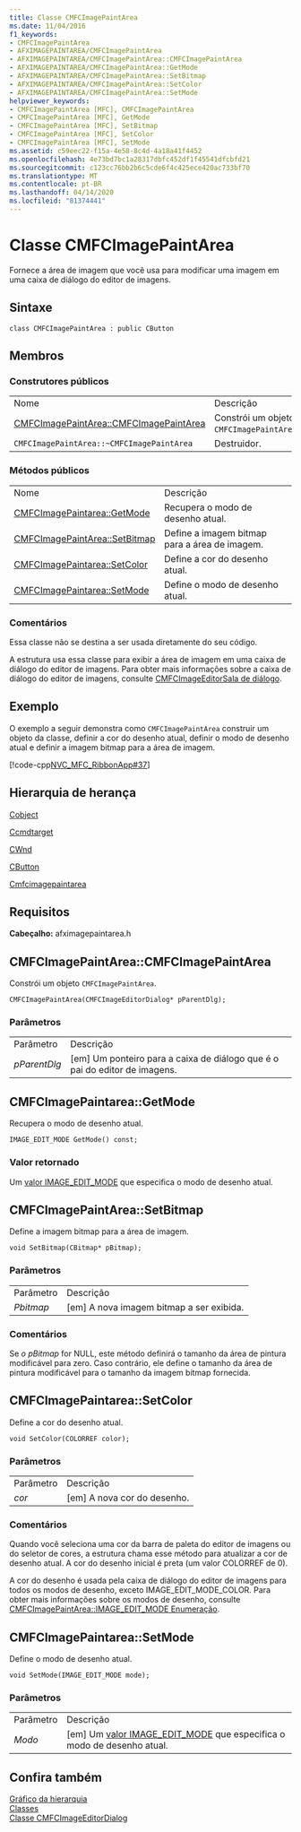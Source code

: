 ```yaml
---
title: Classe CMFCImagePaintArea
ms.date: 11/04/2016
f1_keywords:
- CMFCImagePaintArea
- AFXIMAGEPAINTAREA/CMFCImagePaintArea
- AFXIMAGEPAINTAREA/CMFCImagePaintArea::CMFCImagePaintArea
- AFXIMAGEPAINTAREA/CMFCImagePaintArea::GetMode
- AFXIMAGEPAINTAREA/CMFCImagePaintArea::SetBitmap
- AFXIMAGEPAINTAREA/CMFCImagePaintArea::SetColor
- AFXIMAGEPAINTAREA/CMFCImagePaintArea::SetMode
helpviewer_keywords:
- CMFCImagePaintArea [MFC], CMFCImagePaintArea
- CMFCImagePaintArea [MFC], GetMode
- CMFCImagePaintArea [MFC], SetBitmap
- CMFCImagePaintArea [MFC], SetColor
- CMFCImagePaintArea [MFC], SetMode
ms.assetid: c59eec22-f15a-4e58-8c4d-4a18a41f4452
ms.openlocfilehash: 4e73bd7bc1a28317dbfc452df1f45541dfcbfd21
ms.sourcegitcommit: c123cc76bb2b6c5cde6f4c425ece420ac733bf70
ms.translationtype: MT
ms.contentlocale: pt-BR
ms.lasthandoff: 04/14/2020
ms.locfileid: "81374441"
---
```

# <a name="cmfcimagepaintarea-class"></a>Classe CMFCImagePaintArea

Fornece a área de imagem que você usa para modificar uma imagem em uma caixa de diálogo do editor de imagens.

## <a name="syntax"></a>Sintaxe

```
class CMFCImagePaintArea : public CButton
```

## <a name="members"></a>Membros

### <a name="public-constructors"></a>Construtores públicos

|||
|-|-|
|Nome|Descrição|
|[CMFCImagePaintArea::CMFCImagePaintArea](#cmfcimagepaintarea)|Constrói um objeto `CMFCImagePaintArea`.|
|`CMFCImagePaintArea::~CMFCImagePaintArea`|Destruidor.|

### <a name="public-methods"></a>Métodos públicos

|||
|-|-|
|Nome|Descrição|
|[CMFCImagePaintarea::GetMode](#getmode)|Recupera o modo de desenho atual.|
|[CMFCImagePaintArea::SetBitmap](#setbitmap)|Define a imagem bitmap para a área de imagem.|
|[CMFCImagePaintarea::SetColor](#setcolor)|Define a cor do desenho atual.|
|[CMFCImagePaintarea::SetMode](#setmode)|Define o modo de desenho atual.|

### <a name="remarks"></a>Comentários

Essa classe não se destina a ser usada diretamente do seu código.

A estrutura usa essa classe para exibir a área de imagem em uma caixa de diálogo do editor de imagens. Para obter mais informações sobre a caixa de diálogo do editor de imagens, consulte [CMFCImageEditorSala de diálogo](../../mfc/reference/cmfcimageeditordialog-class.md).

## <a name="example"></a>Exemplo

O exemplo a seguir demonstra como `CMFCImagePaintArea` construir um objeto da classe, definir a cor do desenho atual, definir o modo de desenho atual e definir a imagem bitmap para a área de imagem.

[!code-cpp[NVC_MFC_RibbonApp#37](../../mfc/reference/codesnippet/cpp/cmfcimagepaintarea-class_1.cpp)]

## <a name="inheritance-hierarchy"></a>Hierarquia de herança

[Cobject](../../mfc/reference/cobject-class.md)

[Ccmdtarget](../../mfc/reference/ccmdtarget-class.md)

[CWnd](../../mfc/reference/cwnd-class.md)

[CButton](../../mfc/reference/cbutton-class.md)

[Cmfcimagepaintarea](../../mfc/reference/cmfcimagepaintarea-class.md)

## <a name="requirements"></a>Requisitos

**Cabeçalho:** afximagepaintarea.h

## <a name="cmfcimagepaintareacmfcimagepaintarea"></a><a name="cmfcimagepaintarea"></a>CMFCImagePaintArea::CMFCImagePaintArea

Constrói um objeto `CMFCImagePaintArea`.

```
CMFCImagePaintArea(CMFCImageEditorDialog* pParentDlg);
```

### <a name="parameters"></a>Parâmetros

|||
|-|-|
|Parâmetro|Descrição|
|*pParentDlg*|[em] Um ponteiro para a caixa de diálogo que é o pai do editor de imagens.|

## <a name="cmfcimagepaintareagetmode"></a><a name="getmode"></a>CMFCImagePaintarea::GetMode

Recupera o modo de desenho atual.

```
IMAGE_EDIT_MODE GetMode() const;
```

### <a name="return-value"></a>Valor retornado

Um [valor IMAGE_EDIT_MODE](cmfcimagepaintarea-image-edit-mode-enumeration.md) que especifica o modo de desenho atual.

## <a name="cmfcimagepaintareasetbitmap"></a><a name="setbitmap"></a>CMFCImagePaintArea::SetBitmap

Define a imagem bitmap para a área de imagem.

```
void SetBitmap(CBitmap* pBitmap);
```

### <a name="parameters"></a>Parâmetros

|||
|-|-|
|Parâmetro|Descrição|
|*Pbitmap*|[em] A nova imagem bitmap a ser exibida.|

### <a name="remarks"></a>Comentários

Se *o pBitmap* for NULL, este método definirá o tamanho da área de pintura modificável para zero. Caso contrário, ele define o tamanho da área de pintura modificável para o tamanho da imagem bitmap fornecida.

## <a name="cmfcimagepaintareasetcolor"></a><a name="setcolor"></a>CMFCImagePaintarea::SetColor

Define a cor do desenho atual.

```
void SetColor(COLORREF color);
```

### <a name="parameters"></a>Parâmetros

|||
|-|-|
|Parâmetro|Descrição|
|*cor*|[em] A nova cor do desenho.|

### <a name="remarks"></a>Comentários

Quando você seleciona uma cor da barra de paleta do editor de imagens ou do seletor de cores, a estrutura chama esse método para atualizar a cor de desenho atual. A cor do desenho inicial é preta (um valor COLORREF de 0).

A cor do desenho é usada pela caixa de diálogo do editor de imagens para todos os modos de desenho, exceto IMAGE_EDIT_MODE_COLOR. Para obter mais informações sobre os modos de desenho, consulte [CMFCImagePaintArea::IMAGE_EDIT_MODE Enumeração](cmfcimagepaintarea-image-edit-mode-enumeration.md).

## <a name="cmfcimagepaintareasetmode"></a><a name="setmode"></a>CMFCImagePaintarea::SetMode

Define o modo de desenho atual.

```
void SetMode(IMAGE_EDIT_MODE mode);
```

### <a name="parameters"></a>Parâmetros

|||
|-|-|
|Parâmetro|Descrição|
|*Modo*|[em] Um [valor IMAGE_EDIT_MODE](cmfcimagepaintarea-image-edit-mode-enumeration.md) que especifica o modo de desenho atual.|

## <a name="see-also"></a>Confira também

[Gráfico da hierarquia](../../mfc/hierarchy-chart.md)<br/>
[Classes](../../mfc/reference/mfc-classes.md)<br/>
[Classe CMFCImageEditorDialog](../../mfc/reference/cmfcimageeditordialog-class.md)
